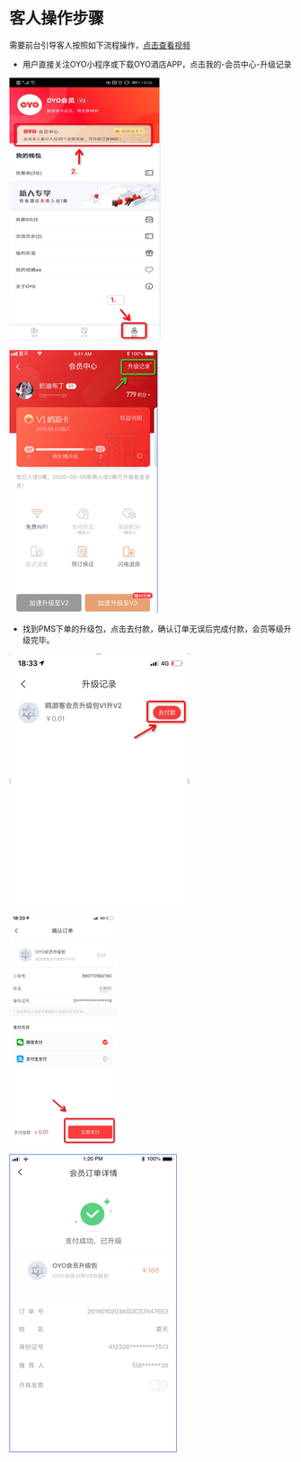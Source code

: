 # 客人操作步骤

需要前台引导客人按照如下流程操作，[点击查看视频](http://crs-pms-vidio.oss-cn-beijing.aliyuncs.com/8-2.PMS%E5%8D%96%E5%8D%A1%E8%A7%86%E9%A2%91%E6%95%99%E7%A8%8B-C%E7%AB%AF%E9%83%A8%E5%88%86.mp4)

* 用户直接关注OYO小程序或下载OYO酒店APP，点击我的-会员中心-升级记录

![](../../.gitbook/assets/image%20%28589%29.png)

![](../../.gitbook/assets/image%20%28581%29.png)

* 找到PMS下单的升级包，点击去付款，确认订单无误后完成付款，会员等级升级完毕。

![](../../.gitbook/assets/image%20%2823%29.png)

![](../../.gitbook/assets/image%20%28447%29.png)

![](../../.gitbook/assets/image%20%28166%29.png)

